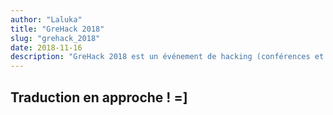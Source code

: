 ```yaml
---
author: "Laluka"
title: "GreHack 2018"
slug: "grehack_2018"
date: 2018-11-16
description: "GreHack 2018 est un événement de hacking (conférences et CTF) qui a lieu chaque année à Grenoble en France. L'année dernière, c'était la première fois que je me rendais à un événement comme celui-là, cette année, je vous y amène !"
---
```


## Traduction en approche ! =]

